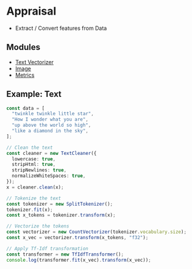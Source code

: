 # Appraisal

- Extract / Convert features from Data

## Modules
- [Text Vectorizer](/src/text)
- [Image](/src/image)
- [Metrics](/src/metrics)

## Example: Text

```ts
const data = [
  "twinkle twinkle little star",
  "How I wonder what you are",
  "up above the world so high",
  "like a diamond in the sky",
];

// Clean the text
const cleaner = new TextCleaner({
  lowercase: true,
  stripHtml: true,
  stripNewlines: true,
  normalizeWhiteSpaces: true,
});
x = cleaner.clean(x);

// Tokenize the text
const tokenizer = new SplitTokenizer();
tokenizer.fit(x);
const x_tokens = tokenizer.transform(x);

// Vectorize the tokens
const vectorizer = new CountVectorizer(tokenizer.vocabulary.size);
const x_vec = vectorizer.transform(x_tokens, "f32");

// Apply Tf-Idf transformation
const transformer = new TfIdfTransformer();
console.log(transformer.fit(x_vec).transform(x_vec));

```